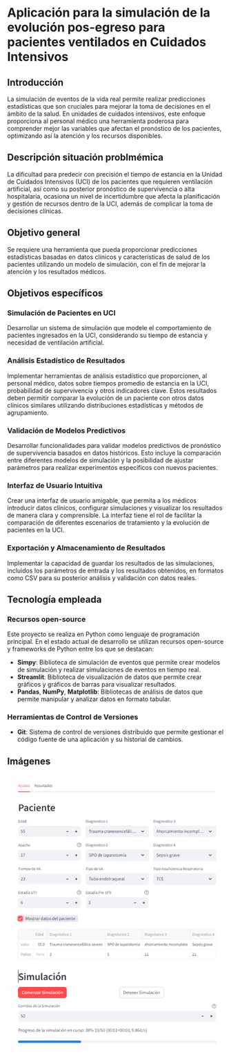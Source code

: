 # Aplicación para la simulación de la evolución pos-egreso para pacientes ventilados en Cuidados Intensivos

## Introducción
La simulación de eventos de la vida real permite realizar predicciones estadísticas que son cruciales para mejorar la toma de decisiones en el ámbito de la salud. En unidades de cuidados intensivos, este enfoque proporciona al personal médico una herramienta poderosa para comprender mejor las variables que afectan el pronóstico de los pacientes, optimizando así la atención y los recursos disponibles.

## Descripción situación problmémica
La dificultad para predecir con precisión el tiempo de estancia en la Unidad de Cuidados Intensivos (UCI) de los pacientes que requieren ventilación artificial, así como su posterior pronóstico de supervivencia o alta hospitalaria, ocasiona un nivel de incertidumbre que afecta la planificación y gestión de recursos dentro de la UCI, además de complicar la toma de decisiones clínicas.

## Objetivo general
Se requiere una herramienta que pueda proporcionar predicciones estadísticas basadas en datos clínicos y características de salud de los pacientes utilizando un modelo de simulación, con el fin de mejorar la atención y los resultados médicos.

## Objetivos específicos
### Simulación de Pacientes en UCI
Desarrollar un sistema de simulación que modele el comportamiento de pacientes ingresados en la UCI, considerando su tiempo de estancia y necesidad de ventilación artificial.

### Análisis Estadístico de Resultados
Implementar herramientas de análisis estadístico que proporcionen, al personal médico, datos sobre tiempos promedio de estancia en la UCI, probabilidad de supervivencia y otros indicadores clave. Estos resultados deben permitir comparar la evolución de un paciente con otros datos clínicos similares utilizando distribuciones estadísticas y métodos de agrupamiento.

### Validación de Modelos Predictivos
Desarrollar funcionalidades para validar modelos predictivos de pronóstico de supervivencia basados en datos históricos. Esto incluye la comparación entre diferentes modelos de simulación y la posibilidad de ajustar parámetros para realizar experimentos específicos con nuevos pacientes.

### Interfaz de Usuario Intuitiva
Crear una interfaz de usuario amigable, que permita a los médicos introducir datos clínicos, configurar simulaciones y visualizar los resultados de manera clara y comprensible. La interfaz tiene el rol de facilitar la comparación de diferentes escenarios de tratamiento y la evolución de pacientes en la UCI.

### Exportación y Almacenamiento de Resultados
Implementar la capacidad de guardar los resultados de las simulaciones, incluidos los parámetros de entrada y los resultados obtenidos, en formatos como CSV para su posterior análisis y validación con datos reales.

## Tecnología empleada

### Recursos open-source
Este proyecto se realiza en Python como lenguaje de programación principal. En el estado actual de desarrollo se utilizan recursos open-source y frameworks de Python entre los que se destacan:
- **Simpy**: Biblioteca de simulación de eventos que permite crear modelos de simulación y realizar simulaciones de eventos en tiempo real.
- **Streamlit**: Biblioteca de visualización de datos que permite crear gráficos y gráficos de barras para visualizar resultados.
- **Pandas**, **NumPy**, **Matplotlib**: Bibliotecas de análisis de datos que permite manipular y analizar datos en formato tabular.

### Herramientas de Control de Versiones
- **Git**: Sistema de control de versiones distribuido que permite gestionar el código fuente de una aplicación y su historial de cambios.

## Imágenes
![Captura de Pantalla de la página local](imgs/screenshots/screenshot_streamlit_local_21_9_2024.png)